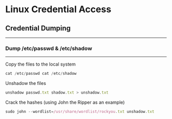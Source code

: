 # Linux Credential Access

## **Credential Dumping**

***

### **Dump /etc/passwd & /etc/shadow**

***

Copy the files to the local system

```jsx
cat /etc/passwd cat /etc/shadow
```

Unshadow the files

```jsx
unshadow passwd.txt shadow.txt > unshadow.txt
```

Crack the hashes (using John the Ripper as an example)

```jsx
sudo john --wordlist=/usr/share/wordlist/rockyou.txt unshadow.txt
```
